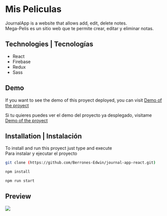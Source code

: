 # Mis Peliculas

JournalApp is a website that allows add, edit, delete notes.<br>
Mega-Pelis es un sitio web que te permite crear, editar y eliminar notas.

## Technologies | Tecnologías

-   React
-   Firebase
-   Redux
-   Sass

## Demo

If you want to see the demo of this proyect deployed, you can visit [Demo of the proyect](https://journal-app-react-lovat.vercel.app)

Si tu quieres puedes ver el demo del proyecto ya desplegado, visitame [Demo of the proyect](https://journal-app-react-lovat.vercel.app)

## Installation | Instalación

To install and run this proyect just type and execute <br>
Para instalar y ejecutar el proyecto

```bash
git clone (https://github.com/Berrones-Edwin/journal-app-react.git)
```

```bash
npm install
```

```bash
npm run start
```

## Preview

![](https://user-images.githubusercontent.com/44040730/121064065-b7ec5600-c78c-11eb-8a14-48895b78b2bd.png)
